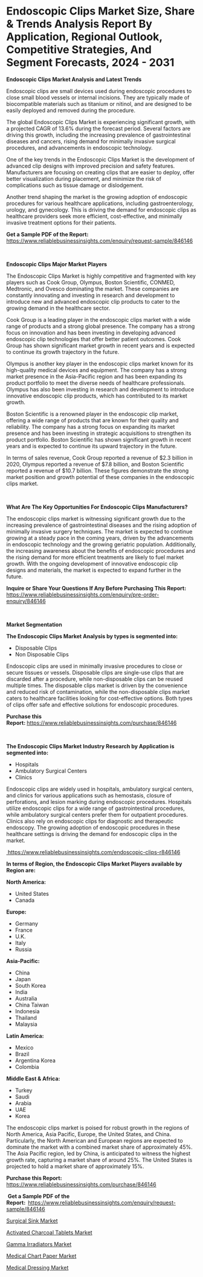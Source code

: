 <p><h1>Endoscopic Clips Market Size, Share & Trends Analysis Report By Application, Regional Outlook, Competitive Strategies, And Segment Forecasts, 2024 - 2031</h1></p><p><strong>Endoscopic Clips Market Analysis and Latest Trends</strong></p>
<p><p>Endoscopic clips are small devices used during endoscopic procedures to close small blood vessels or internal incisions. They are typically made of biocompatible materials such as titanium or nitinol, and are designed to be easily deployed and removed during the procedure.</p><p>The global Endoscopic Clips Market is experiencing significant growth, with a projected CAGR of 13.6% during the forecast period. Several factors are driving this growth, including the increasing prevalence of gastrointestinal diseases and cancers, rising demand for minimally invasive surgical procedures, and advancements in endoscopic technology.</p><p>One of the key trends in the Endoscopic Clips Market is the development of advanced clip designs with improved precision and safety features. Manufacturers are focusing on creating clips that are easier to deploy, offer better visualization during placement, and minimize the risk of complications such as tissue damage or dislodgement.</p><p>Another trend shaping the market is the growing adoption of endoscopic procedures for various healthcare applications, including gastroenterology, urology, and gynecology. This is driving the demand for endoscopic clips as healthcare providers seek more efficient, cost-effective, and minimally invasive treatment options for their patients.</p></p>
<p><strong>Get a Sample PDF of the Report:&nbsp;</strong> <a href="https://www.reliablebusinessinsights.com/enquiry/request-sample/846146">https://www.reliablebusinessinsights.com/enquiry/request-sample/846146</a></p>
<p>&nbsp;</p>
<p><strong>Endoscopic Clips Major Market Players</strong></p>
<p><p>The Endoscopic Clips Market is highly competitive and fragmented with key players such as Cook Group, Olympus, Boston Scientific, CONMED, Medtronic, and Ovesco dominating the market. These companies are constantly innovating and investing in research and development to introduce new and advanced endoscopic clip products to cater to the growing demand in the healthcare sector.</p><p>Cook Group is a leading player in the endoscopic clips market with a wide range of products and a strong global presence. The company has a strong focus on innovation and has been investing in developing advanced endoscopic clip technologies that offer better patient outcomes. Cook Group has shown significant market growth in recent years and is expected to continue its growth trajectory in the future.</p><p>Olympus is another key player in the endoscopic clips market known for its high-quality medical devices and equipment. The company has a strong market presence in the Asia-Pacific region and has been expanding its product portfolio to meet the diverse needs of healthcare professionals. Olympus has also been investing in research and development to introduce innovative endoscopic clip products, which has contributed to its market growth.</p><p>Boston Scientific is a renowned player in the endoscopic clip market, offering a wide range of products that are known for their quality and reliability. The company has a strong focus on expanding its market presence and has been investing in strategic acquisitions to strengthen its product portfolio. Boston Scientific has shown significant growth in recent years and is expected to continue its upward trajectory in the future.</p><p>In terms of sales revenue, Cook Group reported a revenue of $2.3 billion in 2020, Olympus reported a revenue of $7.8 billion, and Boston Scientific reported a revenue of $10.7 billion. These figures demonstrate the strong market position and growth potential of these companies in the endoscopic clips market.</p></p>
<p>&nbsp;</p>
<p><strong>What Are The Key Opportunities For Endoscopic Clips Manufacturers?</strong></p>
<p><p>The endoscopic clips market is witnessing significant growth due to the increasing prevalence of gastrointestinal diseases and the rising adoption of minimally invasive surgery techniques. The market is expected to continue growing at a steady pace in the coming years, driven by the advancements in endoscopic technology and the growing geriatric population. Additionally, the increasing awareness about the benefits of endoscopic procedures and the rising demand for more efficient treatments are likely to fuel market growth. With the ongoing development of innovative endoscopic clip designs and materials, the market is expected to expand further in the future.</p></p>
<p><strong>Inquire or Share Your Questions If Any Before Purchasing This Report:</strong> <a href="https://www.reliablebusinessinsights.com/enquiry/pre-order-enquiry/846146">https://www.reliablebusinessinsights.com/enquiry/pre-order-enquiry/846146</a></p>
<p>&nbsp;</p>
<p><strong>Market Segmentation</strong></p>
<p><strong>The Endoscopic Clips Market Analysis by types is segmented into:</strong></p>
<p><ul><li>Disposable Clips</li><li>Non Disposable Clips</li></ul></p>
<p><p>Endoscopic clips are used in minimally invasive procedures to close or secure tissues or vessels. Disposable clips are single-use clips that are discarded after a procedure, while non-disposable clips can be reused multiple times. The disposable clips market is driven by the convenience and reduced risk of contamination, while the non-disposable clips market caters to healthcare facilities looking for cost-effective options. Both types of clips offer safe and effective solutions for endoscopic procedures.</p></p>
<p><strong>Purchase this Report:&nbsp;</strong><a href="https://www.reliablebusinessinsights.com/purchase/846146">https://www.reliablebusinessinsights.com/purchase/846146</a></p>
<p>&nbsp;</p>
<p><strong>The Endoscopic Clips Market Industry Research by Application is segmented into:</strong></p>
<p><ul><li>Hospitals</li><li>Ambulatory Surgical Centers</li><li>Clinics</li></ul></p>
<p><p>Endoscopic clips are widely used in hospitals, ambulatory surgical centers, and clinics for various applications such as hemostasis, closure of perforations, and lesion marking during endoscopic procedures. Hospitals utilize endoscopic clips for a wide range of gastrointestinal procedures, while ambulatory surgical centers prefer them for outpatient procedures. Clinics also rely on endoscopic clips for diagnostic and therapeutic endoscopy. The growing adoption of endoscopic procedures in these healthcare settings is driving the demand for endoscopic clips in the market.</p></p>
<p><a href="https://www.reliablebusinessinsights.com/endoscopic-clips-r846146">&nbsp;https://www.reliablebusinessinsights.com/endoscopic-clips-r846146</a></p>
<p><strong>In terms of Region, the Endoscopic Clips Market Players available by Region are:</strong></p>
<p>
    <p> <strong> North America: </strong>
        <ul>
            <li>United States</li>
            <li>Canada</li>
        </ul>
        </p> 
    <p> <strong> Europe: </strong>
        <ul>
            <li>Germany</li>
            <li>France</li>
            <li>U.K.</li>
            <li>Italy</li>
            <li>Russia</li>
        </ul>
        </p> 
    <p> <strong> Asia-Pacific: </strong>
        <ul>
            <li>China</li>
            <li>Japan</li>
            <li>South Korea</li>
            <li>India</li>
            <li>Australia</li>
            <li>China Taiwan</li>
            <li>Indonesia</li>
            <li>Thailand</li>
            <li>Malaysia</li>
        </ul>
        </p> 
    <p> <strong> Latin America: </strong>
        <ul>
            <li>Mexico</li>
            <li>Brazil</li>
            <li>Argentina Korea</li>
            <li>Colombia</li>
        </ul>
        </p> 
    <p> <strong> Middle East & Africa: </strong>
        <ul>
            <li>Turkey</li>
            <li>Saudi</li>
            <li>Arabia</li>
            <li>UAE</li>
            <li>Korea</li>
        </ul>
    </p>
    </p>
<p><p>The endoscopic clips market is poised for robust growth in the regions of North America, Asia Pacific, Europe, the United States, and China. Particularly, the North American and European regions are expected to dominate the market with a combined market share of approximately 45%. The Asia Pacific region, led by China, is anticipated to witness the highest growth rate, capturing a market share of around 25%. The United States is projected to hold a market share of approximately 15%.</p></p>
<p><strong>Purchase this Report: </strong><a href="https://www.reliablebusinessinsights.com/purchase/846146">https://www.reliablebusinessinsights.com/purchase/846146</a></p>
<p>&nbsp;<strong>Get a Sample PDF of the Report:&nbsp;&nbsp;</strong><a href="https://www.reliablebusinessinsights.com/enquiry/request-sample/846146">https://www.reliablebusinessinsights.com/enquiry/request-sample/846146</a></p>
<p><strong></strong></p>
<p><p><a href="https://github.com/ochgvvcj16/Market-Research-Report-List-1/blob/main/surgical-sink-market.md">Surgical Sink Market</a></p><p><a href="https://github.com/JosephMorgnlvXXff/Market-Research-Report-List-1/blob/main/activated-charcoal-tablets-market.md">Activated Charcoal Tablets Market</a></p><p><a href="https://github.com/btwcqfvq34/Market-Research-Report-List-2/blob/main/gamma-irradiators-market.md">Gamma Irradiators Market</a></p><p><a href="https://github.com/trameciabutler45/Market-Research-Report-List-1/blob/main/medical-chart-paper-market.md">Medical Chart Paper Market</a></p><p><a href="https://github.com/sydneyHley85/Market-Research-Report-List-1/blob/main/medical-dressing-market.md">Medical Dressing Market</a></p></p>